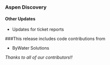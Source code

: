 ### Aspen Discovery
#### Other Updates
- Updates for ticket reports

###This release includes code contributions from
- ByWater Solutions

_Thanks to all of our contributors!!_